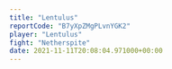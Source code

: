 ```yaml
---
title: "Lentulus"
reportCode: "B7yXpZMgPLvnYGK2"
player: "Lentulus"
fight: "Netherspite"
date: 2021-11-11T20:08:04.971000+00:00
---
```

